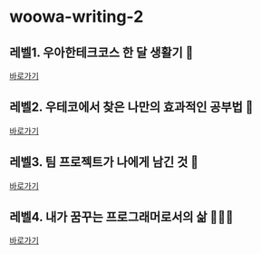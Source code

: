 # woowa-writing-2

## 레벨1. 우아한테크코스 한 달 생활기 🐣

[바로가기](level1.md)

## 레벨2. 우테코에서 찾은 나만의 효과적인 공부법 📖

[바로가기](level2.md)

## 레벨3. 팀 프로젝트가 나에게 남긴 것 📝

[바로가기](level3.md)

## 레벨4. 내가 꿈꾸는 프로그래머로서의 삶 🧑🏼‍💻

[바로가기](level4.md)
